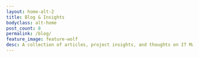 ```yaml
---
layout: home-alt-2
title: Blog & Insights
bodyclass: alt-home
post_count: 8
permalink: /blog/
feature_image: feature-wolf
desc: A collection of articles, project insights, and thoughts on IT Management, technology, and professional growth.
---
```

